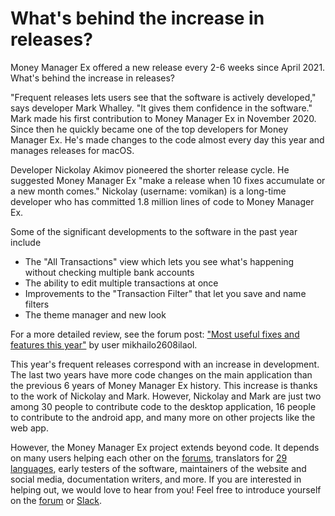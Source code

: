 # What's behind the increase in releases?

Money Manager Ex offered a new release every 2-6 weeks since April 2021. What's behind the increase in releases?

"Frequent releases lets users see that the software is actively developed," says developer Mark Whalley. "It gives them confidence in the software." Mark made his first contribution to Money Manager Ex in November 2020. Since then he quickly became one of the top developers for Money Manager Ex. He's made changes to the code almost every day this year and manages releases for macOS.

Developer Nickolay Akimov pioneered the shorter release cycle. He suggested Money Manager Ex "make a release when 10 fixes accumulate or a new month comes." Nickolay (username: vomikan) is a long-time developer who has committed 1.8 million lines of code to Money Manager Ex.

Some of the significant developments to the software in the past year include

- The "All Transactions" view which lets you see what's happening without checking multiple bank accounts
- The ability to edit multiple transactions at once
- Improvements to the "Transaction Filter" that let you save and name filters
- The theme manager and new look

For a more detailed review, see the forum post: ["Most useful fixes and features this year"](https://forum.moneymanagerex.org/viewtopic.php?f=10&p=22397#p22397) by user mikhailo2608ilaol.

This year's frequent releases correspond with an increase in development. The last two years have more code changes on the main application than the previous 6 years of Money Manager Ex history. This increase is thanks to the work of Nickolay and Mark. However, Nickolay and Mark are just two among 30 people to contribute code to the desktop application, 16 people to contribute to the android app, and many more on other projects like the web app.

However, the Money Manager Ex project extends beyond code. It depends on many users helping each other on the [forums](https://forum.moneymanagerex.org/), translators for [29 languages](https://forum.moneymanagerex.org/), early testers of the software, maintainers of the website and social media, documentation writers, and more. If you are interested in helping out, we would love to hear from you! Feel free to introduce yourself on the [forum](https://forum.moneymanagerex.org/) or [Slack](http://slack.moneymanagerex.org/).